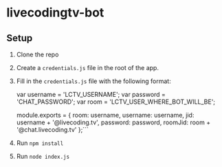# livecodingtv-bot

## Setup

1. Clone the repo

2. Create a `credentials.js` file in the root of the app.

3. Fill in the `credentials.js` file with the following format:

    var username = 'LCTV_USERNAME';
    var password = 'CHAT_PASSWORD';
    var room = 'LCTV_USER_WHERE_BOT_WILL_BE';

    module.exports = {
        room: username,
        username: username,
        jid: username + '@livecoding.tv',
        password: password,
        roomJid: room + '@chat.livecoding.tv'
    };```

4. Run `npm install`

5. Run `node index.js`
